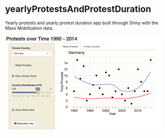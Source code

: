 # yearlyProtestsAndProtestDuration
Yearly protests and yearly protest duration app built through Shiny with the Mass Mobilization data.

![alt tag](https://raw.githubusercontent.com/KyleMackey/yearlyProtestsAndProtestDuration/master/yearlyProtestsAndProtestDurationScreenshot.png)
